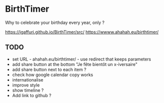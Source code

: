 # BirthTimer

Why to celebrate your birthday every year, only ?

https://jgaffuri.github.io/BirthTimer/src/
https://wwww.ahahah.eu/birthtimer/

## TODO

- set URL - ahahah.eu/birthtimer/ - use redirect that keeps parameters
- add share button at the bottom "Je fête bientôt un x-iversaire"
- add share button next to each item ?
- check how google calendar copy works
- internationalise
- improve style
- show timeline ?
- Add link to github ?

